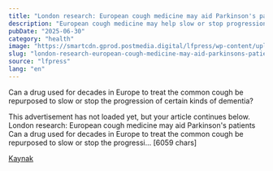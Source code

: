 ```yaml
---
title: "London research: European cough medicine may aid Parkinson's patients"
description: "European cough medicine may help slow or stop progression of dementia and Parkinson's."
pubDate: "2025-06-30"
category: "health"
image: "https://smartcdn.gprod.postmedia.digital/lfpress/wp-content/uploads/2024/07/LFP20230605MH004.LF_.jpg"
slug: "london-research-european-cough-medicine-may-aid-parkinsons-patients"
source: "lfpress"
lang: "en"
---
```


Can a drug used for decades in Europe to treat the common cough be repurposed to slow or stop the progression of certain kinds of dementia?

This advertisement has not loaded yet, but your article continues below.
London research: European cough medicine may aid Parkinson's patients Can a drug used for decades in Europe to treat the common cough be repurposed to slow or stop the progressi... [6059 chars]

[Kaynak](https://lfpress.com/news/local-news/european-cough-medicine-slows-dementia-parkinsons-disease-patients)
